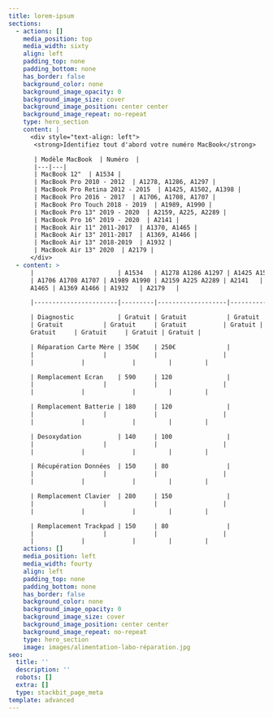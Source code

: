 ```yaml
---
title: lorem-ipsum
sections:
  - actions: []
    media_position: top
    media_width: sixty
    align: left
    padding_top: none
    padding_bottom: none
    has_border: false
    background_color: none
    background_image_opacity: 0
    background_image_size: cover
    background_image_position: center center
    background_image_repeat: no-repeat
    type: hero_section
    content: |
      <div style="text-align: left">
       <strong>Identifiez tout d'abord votre numéro MacBook</strong>

       | Modèle MacBook  | Numéro  |
       |---|---|
       | MacBook 12"  | A1534 |
       | MacBook Pro 2010 - 2012  | A1278, A1286, A1297 |
       | MacBook Pro Retina 2012 - 2015  | A1425, A1502, A1398 |
       | MacBook Pro 2016 - 2017  | A1706, A1708, A1707 |
       | MacBook Pro Touch 2018 - 2019  | A1989, A1990 |
       | MacBook Pro 13" 2019 - 2020  | A2159, A225, A2289 |
       | MacBook Pro 16" 2019 - 2020  | A2141 |
       | MacBook Air 11" 2011-2017  | A1370, A1465 |
       | MacBook Air 13" 2011-2017  | A1369, A1466 |
       | MacBook Air 13" 2018-2019  | A1932 |
       | MacBook Air 13" 2020  | A2179 |
      </div>
  - content: >
      |                       | A1534   | A1278 A1286 A1297 | A1425 A1502 A1398
      | A1706 A1708 A1707 | A1989 A1990 | A2159 A225 A2289 | A2141   | A1370
      A1465 | A1369 A1466 | A1932   | A2179   |

      |-----------------------|---------|-------------------|-------------------|-------------------|-------------|------------------|---------|-------------|-------------|---------|---------|

      | Diagnostic            | Gratuit | Gratuit           | Gratuit          
      | Gratuit           | Gratuit     | Gratuit          | Gratuit |
      Gratuit     | Gratuit     | Gratuit | Gratuit |

      | Réparation Carte Mère | 350€    | 250€              |                  
      |                   |             |                  |        
      |             |             |         |         |

      | Remplacement Ecran    | 590     | 120               |                  
      |                   |             |                  |        
      |             |             |         |         |

      | Remplacement Batterie | 180     | 120               |                  
      |                   |             |                  |        
      |             |             |         |         |

      | Desoxydation          | 140     | 100               |                  
      |                   |             |                  |        
      |             |             |         |         |

      | Récupération Données  | 150     | 80                |                  
      |                   |             |                  |        
      |             |             |         |         |

      | Remplacement Clavier  | 280     | 150               |                  
      |                   |             |                  |        
      |             |             |         |         |

      | Remplacement Trackpad | 150     | 80                |                  
      |                   |             |                  |        
      |             |             |         |         |
    actions: []
    media_position: left
    media_width: fourty
    align: left
    padding_top: none
    padding_bottom: none
    has_border: false
    background_color: none
    background_image_opacity: 0
    background_image_size: cover
    background_image_position: center center
    background_image_repeat: no-repeat
    type: hero_section
    image: images/alimentation-labo-réparation.jpg
seo:
  title: ''
  description: ''
  robots: []
  extra: []
  type: stackbit_page_meta
template: advanced
---
```

